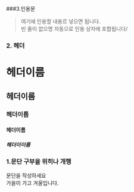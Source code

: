 ###3.인용문
>여기에 인용할 내용르 넣으면 됩니다.  
>빈 줄이 없으명 자동으로 인용 상자에 포합됩니다/

### 2. 헤더  
# 헤더이름
## 헤더이름
### 헤더이름
#### 헤더이름
##### 헤더이이름


### 1.문단 구부을 위히나 개행
문단을 작성하세요  
가을이 가고 겨울입니다.
